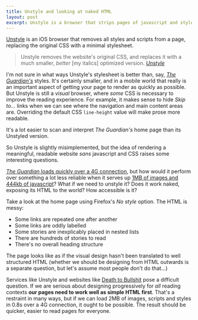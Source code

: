 ```yaml
---
title: Unstyle and looking at naked HTML
layout: post
excerpt: Unstyle is a browser that strips pages of javascript and styles. How well do websites work without them? Does your site look good naked?
---
```


[Unstyle](https://unstyleapp.com/) is an iOS browser that removes all styles and scripts from a page, replacing the original CSS with a minimal stylesheet.

> Unstyle removes the website's original CSS, and replaces it with a much smaller, _better_ [my italics] optimized version. <cite>[Unstyle](https://unstyleapp.com/about/)</cite>

I'm not sure in what ways Unstyle's stylesheet is better than, say, <cite>[The Guardian's](http://guardian.co.uk)</cite> styles. It's certainly smaller, and in a mobile world that really is an important aspect of getting your page to render as quickly as possible. But Unstyle is still a _visual_ browser, where _some_ CSS is necessary to improve the reading experience. For example, it makes sense to hide _Skip to&hellip;_ links when we can see where the navigation and main content areas are. Overriding the default CSS `line-height` value will make prose more readable.

It's a lot easier to scan and interpret <cite>The Guardian's</cite> home page than its Unstyled version.

So Unstyle is slightly misimplemented, but the idea of rendering a meaningful, readable website <i>sans</i> javascript and CSS raises some interesting questions.

[<cite>The Guardian</cite> loads quickly over a 4G connection](http://www.nytimes.com/interactive/2015/10/01/business/cost-of-mobile-ads.html), but how would it perform over something a lot less reliable when it serves up [1MB of images and 444kb of javascript](http://tools.pingdom.com/fpt/#!/dLvXl3/http://www.guardian.co.uk)? What if we need to unstyle it? Does it work naked, exposing its HTML to the world? How accessible is it?

Take a look at the home page using Firefox's _No style_ option. The HTML is messy:

- Some links are repeated one after another
- Some links are oddly labelled
- Some stories are inexplicably placed in nested lists
- There are hundreds of stories to read
- There's no overall heading structure

The page looks like as if the visual design hasn't been translated to well structured HTML (whether we should be designing from HTML outwards is a separate question, but let's assume most people don't do that&hellip;)

Services like Unstyle and websites like [Death to Bullshit](http://deathtobullshit.com/) pose a difficult question. If we are serious about designing progressively for _all_ reading contexts __our pages need to work well as simple HTML first__. That's a restraint in many ways, but if we can load 2MB of images, scripts and styles in 0.8s over a 4G connection, it ought to be possible. The result should be quicker, easier to read pages for everyone.

